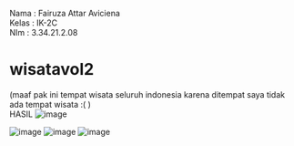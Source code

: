 Nama : Fairuza Attar Aviciena <br>
Kelas : IK-2C <br>
NIm : 3.34.21.2.08 <br>

# wisatavol2 <br>
(maaf pak ini tempat wisata seluruh indonesia karena ditempat saya tidak ada tempat wisata :( ) <br>
HASIL 
![image](https://user-images.githubusercontent.com/116175003/212165188-af6bd914-9a7f-4dbf-a6d3-000d9ac3b2ec.png)

![image](https://user-images.githubusercontent.com/116175003/212164417-f99115c4-ce16-4c73-93ac-53177651795f.png)
![image](https://user-images.githubusercontent.com/116175003/212165298-4aa5c582-43dd-4dea-9aab-045527a6dd35.png)
![image](https://user-images.githubusercontent.com/116175003/212165331-684124d6-048a-4fe0-b36a-f695e763e108.png)

